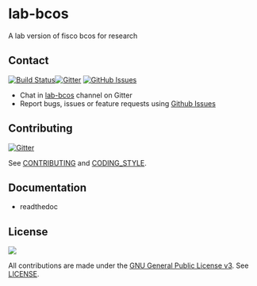 # lab-bcos
A lab version of fisco bcos for research

## Contact
[![Build Status](https://travis-ci.org/FISCO-BCOS/lab-bcos.svg)](https://travis-ci.org/FISCO-BCOS/lab-bcos)[![Gitter](https://img.shields.io/gitter/room/fisco-bcos/Lobby.svg)](https://gitter.im/fisco-bcos/Lobby)
[![GitHub Issues](https://img.shields.io/github/issues-raw/FISCO-BCOS/lab-fisco.svg)](https://github.com/FISCO-BCOS/lab-bcos/issues)

- Chat in [lab-bcos](https://gitter.im/fisco-bcos/Lobby) channel on Gitter
- Report bugs, issues or feature requests using [Github Issues](https://github.com/FISCO-BCOS/lab-bcos/issues)


## Contributing

[![Gitter](https://img.shields.io/gitter/room/fisco-bcos/Lobby.svg)](https://gitter.im/fisco-bcos/Lobby)

See [CONTRIBUTING](CONTRIBUTING.md) and [CODING_STYLE](CODING_STYLE.md).



## Documentation

* readthedoc



## License

[![](https://img.shields.io/github/license/FISCO-BCOS/lab-bcos.svg)](LICENSE)

All contributions are made under the [GNU General Public License v3](https://www.gnu.org/licenses/gpl-3.0.en.html). See [LICENSE](LICENSE).